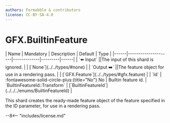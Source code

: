 ```yaml
---
authors: Formabble & contributors
license: CC-BY-SA-4.0
---
```



# GFX.BuiltinFeature

<div class="sh-parameters" markdown="1">
| Name | Mandatory | Description | Default | Type |
|------|---------------------|-------------|---------|------|
| `⬅️ Input` ||The input of this shard is ignored. | | [`None`](../../types/#none) |
| `Output ➡️` ||The feature object for use in a rendering pass. | | [`GFX.Feature`](../../types/#gfx.feature) |
| `Id` | :fontawesome-solid-circle-plus:{title="No"} No  | Builtin feature id. | `BuiltinFeatureId::Transform` | [`BuiltinFeatureId`](../../../enums/BuiltinFeatureId) |

</div>

This shard creates the ready-made feature object of the feature specified in the ID parameter, for use in a rendering pass.

--8<-- "includes/license.md"

